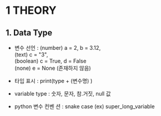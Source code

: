 # 1 THEORY
## 1. Data Type
- 변수 선언 :  (number) a = 2, b = 3.12,<br>
              (text) c = "3", <br>
              (boolean) c = True,  d = False <br>
              (none) e = None (존재하지 않음)<br>
              
- 타입 표시 : print(type + (변수명) )
- variable type : 숫자, 문자, 참.거짓, null 값
- python 변수 컨벤 션 : snake case (ex) super_long_variable 
